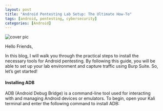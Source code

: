 ```yaml
---
layout: post
title: "Android Pentesting Lab Setup: The Ultimate How-To"
tags: [android, pentesting, cybersecurity]
categories: [Android]
---
```


![cover pic](images/blog1/1.png)


Hello Friends,

In this blog, I will walk you through the practical steps to install the necessary tools for Android pentesting. By following this guide, you will be able to set up your lab environment and capture traffic using Burp Suite. So, let’s get started!

#### Installing ADB
ADB (Android Debug Bridge) is a command-line tool used for interacting with and managing Android devices or emulators.
To begin, open your Kali terminal and enter the following command to install ADB:
